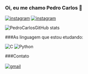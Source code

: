 ### Oi, eu me chamo Pedro Carlos 👋

[![instagram](https://img.shields.io/badge/Instagram-E4405F?style=for-the-badge&logo=instagram&logoColor=white)](pedrocarlos_07)
[![instagram](https://img.shields.io/badge/LinkedIn-0077B5?style=for-the-badge&logo=linkedin&logoColor=white)](https://www.linkedin.com/in/pedro-carlos-lima-paiva-110095220/)

![PedroCarlosGitHub stats](https://github-readme-stats.vercel.app/api?username=PedroCarlos30&show_icons=true&theme=radical)

###As linguagem que estou etudando:

![C](https://img.shields.io/badge/C-00599C?style=for-the-badge&logo=c&logoColor=white)
![Python](https://img.shields.io/badge/Python-14354C?style=for-the-badge&logo=python&logoColor=white)



###Contato<br/><br/>
[![gmail](https://img.shields.io/badge/Gmail-D14836?style=for-the-badge&logo=gmail&logoColor=white)](pedrocarloslp@gmail.com)
